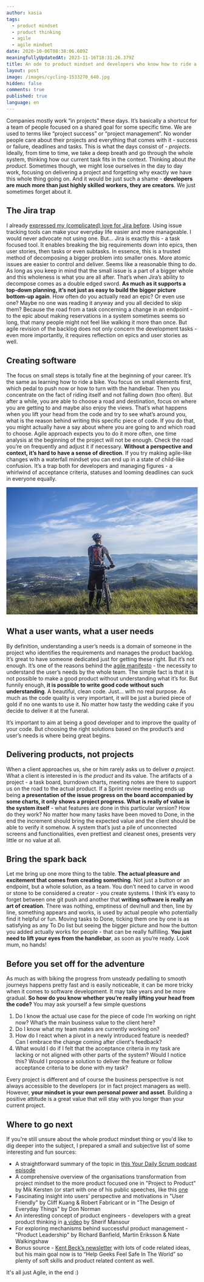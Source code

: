 ```yaml
---
author: kasia
tags:
  - product mindset
  - product thinking
  - agile
  - agile mindset
date: 2020-10-06T08:38:06.609Z
meaningfullyUpdatedAt: 2023-11-16T18:31:26.379Z
title: An ode to product mindset and developers who know how to ride a bike
layout: post
image: /images/cycling-1533270_640.jpg
hidden: false
comments: true
published: true
language: en
---
```

Companies mostly work “in projects” these days. It’s basically a shortcut for a team of people focused on a shared goal for some specific time. We are used to terms like “project success” or “project management”. No wonder people care about their projects and everything that comes with it - success or failure, deadlines and tasks. This is what the days consist of - *projects*. Ideally, from time to time, we take a deep breath and go through the whole system, thinking how our current task fits in the context. Thinking about *the product*. Sometimes though, we might lose ourselves in the day to day work, focusing on delivering a project and forgetting why exactly we have this whole thing going on. And it would be just such a shame - **developers are much more than just highly skilled workers, they are creators**. We just sometimes forget about it.

## The Jira trap

I already [expressed my (complicated) love for Jira before](/blog/how-we-use-jira-at-bright). Using issue tracking tools can make your everyday life easier and more manageable. I would never advocate not using one. But… Jira is exactly this - a task focused tool. It enables breaking the big requirements down into epics, then user stories, then tasks or even subtasks. In essence, this is a trusted method of decomposing a bigger problem into smaller ones. More atomic issues are easier to control and deliver. Seems like a reasonable thing to do. As long as you keep in mind that the small issue is a part of a bigger whole and this wholeness is what you are all after. That’s when Jira’s ability to decompose comes as a double edged sword. **As much as it supports a top-down planning, it’s not just as easy to build the bigger picture bottom-up again**. How often do you actually read an epic? Or even use one? Maybe no one was reading it anyway and you all decided to skip them? Because the road from a task concerning a change in an endpoint - to the epic about making reservations in a system sometimes seems so long, that many people might not feel like walking it more than once. But agile revision of the backlog does not only concern the development tasks - even more importantly, it requires reflection on epics and user stories as well.

## Creating software

The focus on small steps is totally fine at the beginning of your career. It’s the same as learning how to ride a bike. You focus on small elements first, which pedal to push now or how to turn with the handlebar. Then you concentrate on the fact of riding itself and not falling down (too often). But after a while, you are able to choose a road and destination, focus on where you are getting to and maybe also enjoy the views. That’s what happens when you lift your head from the code and try to see what’s around you, what is the reason behind writing this specific piece of code. If you do that, you might actually have a say about where you are going to and which road to choose. Agile approach expects you to do it more often, one time analysis at the beginning of the project will not be enough. Check the road you’re on frequently and adjust it if necessary. **Without a perspective and context, it’s hard to have a sense of direction**. If you try making agile-like changes with a waterfall mindset you can end up in a state of child-like confusion. It’s a trap both for developers and managing figures - a whirlwind of acceptance criteria, statuses and looming deadlines can suck in everyone equally.

![](/images/cycling-1533270_640.jpg)

## What a user wants, what a user needs

By definition, understanding a user’s needs is a domain of someone in the project who identifies the requirements and manages the product backlog. It’s great to have someone dedicated just for getting these right. But it’s not enough. It’s one of the reasons behind the [agile manifesto](https://agilemanifesto.org/) - the necessity to understand the user’s needs by the whole team. The simple fact is that it is not possible to make a good product without understanding what it’s for. But funnily enough, **it is possible to write good code without such understanding**. A beautiful, clean code. Just… with no real purpose. As much as the code quality is very important, it will be just a buried piece of gold if no one wants to use it. No matter how tasty the wedding cake if you decide to deliver it at the funeral.

It’s important to aim at being a good developer and to improve the quality of your code. But choosing the right solutions based on the product’s and user’s needs is where being great begins.

## Delivering products, not projects

When a client approaches us, she or him rarely asks us to deliver *a project*. What a client is interested in is *the product* and its value. The artifacts of a project - a task board, burndown charts, meeting notes are there to support us on the road to the actual product. If a Sprint review meeting ends up being **a presentation of the issue progress on the board accompanied by some charts, it only shows a project progress. What is really of value is the system itself** - what features are done in this particular version? How do they work? No matter how many tasks have been moved to Done, in the end the increment should bring the expected value and the client should be able to verify it somehow. A system that’s just a pile of unconnected screens and functionalities, even prettiest and cleanest ones, presents very little or no value at all.

## Bring the spark back

Let me bring up one more thing to the table. **The actual pleasure and excitement that comes from creating something**. Not just a button or an endpoint, but a whole solution, as a team. You don’t need to carve in wood or stone to be considered a creator - you create systems. I think it’s easy to forget between one git push and another that **writing software is really an art of creation**. There was nothing, emptiness of dev/null and then, line by line, something appears and works, is used by actual people who potentially find it helpful or fun. Moving tasks to Done, ticking them one by one is as satisfying as any To Do list but seeing the bigger picture and how the button you added actually works for people - that can be really fulfilling. **You just need to lift your eyes from the handlebar**, as soon as you’re ready. Look mum, no hands!

## Before you set off for the adventure

As much as with biking the progress from unsteady pedalling to smooth journeys happens pretty fast and is easily noticeable, it can be more tricky when it comes to software development. It may take years and be more gradual. **So how do you know whether you’re really lifting your head from the code?** You may ask yourself a few simple questions

1. Do I know the actual use case for the piece of code I’m working on right now? What’s the main business value to the client here?
2. Do I know what my team mates are currently working on?
3. How do I react when a pivot in a newly introduced feature is needed? Can I embrace the change coming after client's feedback? 
4. What would I do if I felt that the acceptance criteria in my task are lacking or not aligned with other parts of the system? Would I notice this? Would I propose a solution to deliver the feature or follow acceptance criteria to be done with my task?

Every project is different and of course the business perspective is not always accessible to the developers (or in fact project managers as well). However, **your mindset is your own personal power and asset**. Building a positive attitude is a great value that will stay with you longer than your current project. 

## Where to go next

If you're still unsure about the whole product mindset thing or you'd like to dig deeper into the subject, I prepared a small and subjective list of some interesting and fun sources:

* A straightforward summary of the topic in [this Your Daily Scrum podcast episode](https://www.scrum.org/resources/blog/yds-difference-between-project-and-product-mindset) 
* A comprehensive overview of the organisations transformation from project mindset to the more product focused one in "Project to Product" by Mik Kersten (or start with one of his public speeches, like this [one](https://youtu.be/hrjvbTlirnk?si=bK8dVy26E3-G5eWH) 
* Fascinating insight into users’ perspective and motivations in "User Friendly" by Cliff Kuang & Robert Fabricant or in "The Design of Everyday Things" by Don Norman 
* An interesting concept of product engineers - developers with a great product thinking in [a video](https://youtu.be/OCP_HEhvIqM?si=rUZ3MQ-zRmhUNZ_E) by Sherif Mansour
* For exploring mechanisms behind successful product management - "Product Leadership" by Richard Banfield, Martin Eriksson & Nate Walkingshaw
* Bonus source - [Kent Beck’s newsletter](https://tidyfirst.substack.com/) with lots of code related ideas, but his main goal now is to “Help Geeks Feel Safe In The World” so plenty of soft skills and product related content as well.

It's all just Agile, in the end :)